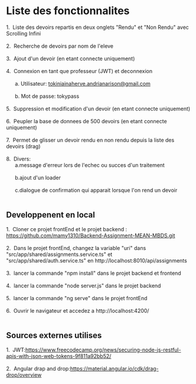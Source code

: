# Liste des fonctionnalites
1.&nbsp;&nbsp;Liste des devoirs repartis en deux onglets "Rendu" et "Non Rendu" avec Scrolling Infini <br /><br />
2.&nbsp;&nbsp;Recherche de devoirs par nom de l'eleve <br /><br />
3.&nbsp;&nbsp;Ajout d'un devoir (en etant connecte uniquement) <br /><br />
4.&nbsp;&nbsp;Connexion en tant que professeur (JWT) et deconnexion <br /><br />
	&nbsp;&nbsp;&nbsp;&nbsp;&nbsp;&nbsp;a. Utilisateur: tokiniainaherve.andrianarison@gmail.com <br /><br />
	&nbsp;&nbsp;&nbsp;&nbsp;&nbsp;&nbsp;b. Mot de passe: tokypass <br /><br />
5.&nbsp;&nbsp;Suppression et modification d'un devoir (en etant connecte uniquement) <br /><br />
6.&nbsp;&nbsp;Peupler la base de donnees de 500 devoirs (en etant connecte uniquement) <br /><br />
7.&nbsp;&nbsp;Permet de glisser un devoir rendu en non rendu depuis la liste des devoirs (drag) <br /><br />
8.&nbsp;&nbsp;Divers: <br />
   &nbsp;&nbsp;&nbsp;&nbsp;&nbsp;&nbsp;a.message d'erreur lors de l'echec ou succes d'un traitement <br /><br />
   &nbsp;&nbsp;&nbsp;&nbsp;&nbsp;&nbsp;b.ajout d'un loader <br /><br />
   &nbsp;&nbsp;&nbsp;&nbsp;&nbsp;&nbsp;c.dialogue de confirmation qui apparait lorsque l'on rend un devoir <br /><br />

## Developpenent en local

1.&nbsp;&nbsp;Cloner ce projet frontEnd et le projet backend : https://github.com/mamy1310/Backend-Assignment-MEAN-MBDS.git  <br /><br />
2.&nbsp;&nbsp;Dans le projet frontEnd, changez la variable "uri" dans "src/app/shared/assignments.service.ts" et "src/app/shared/auth.service.ts"  en http://localhost:8010/api/assignments <br /><br />
3.&nbsp;&nbsp;lancer la commande "npm install" dans le projet backend et frontend <br /><br />
4.&nbsp;&nbsp;lancer la commande "node server.js" dans le projet backend <br /><br />
5.&nbsp;&nbsp;lancer la commande "ng serve" dans le projet frontEnd <br /><br />
6.&nbsp;&nbsp;Ouvrir le navigateur et accedez a http://localhost:4200/ <br /><br />

## Sources externes utilises
1.&nbsp;&nbsp;JWT:https://www.freecodecamp.org/news/securing-node-js-restful-apis-with-json-web-tokens-9f811a92bb52/ <br /><br />
2.&nbsp;&nbsp;Angular drap and drop:https://material.angular.io/cdk/drag-drop/overview<br /><br />


